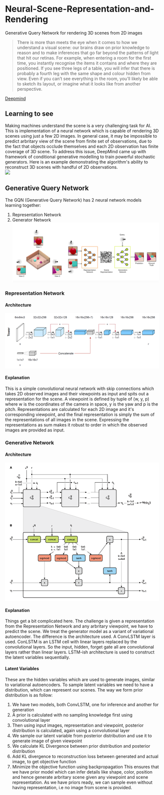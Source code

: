 # Neural-Scene-Representation-and-Rendering
Generative Query Network for rendering 3D scenes from 2D images


> There is more than meets the eye when it comes to how we understand a visual scene: our brains draw on prior knowledge to reason and to make inferences that go far beyond the patterns of light that hit our retinas. For example, when entering a room for the first time, you instantly recognise the items it contains and where they are positioned. If you see three legs of a table, you will infer that there is probably a fourth leg with the same shape and colour hidden from view. Even if you can’t see everything in the room, you’ll likely be able to sketch its layout, or imagine what it looks like from another perspective.
    
 [Deepmind](https://deepmind.com/blog/neural-scene-representation-and-rendering/)   

## Learning to see
Making machines understand the scene is a very challenging task for AI. This is implementation of a neural network which is capable of rendering 3D scenes using just a few 2D images. In general case, it may be impossible to predict arbritary view of the scene from finite set of observations, due to the fact that objects occlude themselves and each 2D observation has finite coverage of 3D scene. To address this issue, DeepMind came up with framework of conditional generative modelling to train powerful stochastic generators. Here is an example demonstrating the algorithm's ability to reconstruct 3D scenes with handful of 2D observations.</br>
![](extras/gif_1.gif)

## Generative Query Network
The GQN (Generative Query Network) has 2 neural network models learning together: 
1. Representation Network
2. Generator Network
![](extras/gqn.PNG)


### Representation Network
#### Architecture
![](extras/rep.PNG)
#### Explanation
This is a simple convolutional neural network with skip connections which takes 2D observed images and their viewpoints as input and spits out a representation for the scene. A viewpoint is defined by tuple of (w, y, p) where w is the coordinates of the camera in space, y is the yaw and p is the pitch. Representations are calculated for each 2D image and it's corresponding viewpoint, and the final representation is simply the sum of the representations of all images in the scene. Expressing the representations as sum makes it robust to order in which the observed images are provided as input.

### Generative Network
#### Architecture
![](extras/gen.PNG)
#### Explanation
Things get a bit complicated here. The challenge is given a representation from the Representation Network and any arbritary viewpoint, we have to predict the scene. We treat the generator model as a variant of variational autoencoder. The difference is the architecture used. A ConvLSTM layer is used. ConLSTM is an LSTM cell with linear layers replaced by the convolutional layers. So the input, hidden, forget gate all are convolutional layers rather than linear layers. LSTM-ish architecture is used to construct the latent variables sequentially. 
#### Latent Variables
These are the hidden variables which are used to generate images, similar to variational autoencoders.
To sample latent variables we need to have a distribution, which can represent our scenes. The way we form prior distribution is as follow:
1. We have two models, both ConvLSTM, one for inference and another for generation
2. A prior is calculated with no sampling knowledge first using convolutional layer
3. Then using input images, representation and viewpoint, posterior distribution is calculated, again using a convolutional layer
4. We sample our latent variable from posterior distribution and use it to generate image of given viewpoint
5. We calculate KL Divergence between prior distribution and posterior distribution
6. Add KL divergence to reconstruction loss between generated and actual image, to get objective function
7. Minimize the objective function using backpropagation
This ensures that we have prior model which can infer details like shape, color, position and hence generate arbritary scene given any viewpoint and scene representation. As we have priors ready, we can sample even without having representation, i.e no image from scene is provided.
